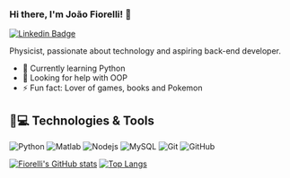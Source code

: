 ### Hi there, I'm João Fiorelli! 👋

[![Linkedin Badge](https://img.shields.io/badge/-LinkedIn-blue?style=flat-square&logo=Linkedin&logoColor=white&link=https://www.linkedin.com/in/joão-pedro-fiorelli-820942124)](https://www.linkedin.com/in/joão-pedro-fiorelli-820942124)

Physicist, passionate about technology and aspiring back-end developer.

- 🌱 Currently learning Python
- 🤔 Looking for help with OOP
- ⚡ Fun fact: Lover of games, books and Pokemon

## 🚀💻 Technologies & Tools

![Python](https://img.shields.io/badge/-Python-black?style=flat-square&logo=Python&logoWidth=30)
![Matlab](https://img.shields.io/badge/-Matlab-black?style=flat-square)
![Nodejs](https://img.shields.io/badge/-Nodejs-black?style=flat-square&logo=Node.js)
![MySQL](https://img.shields.io/badge/-MySQL-black?style=flat-square&logo=mysql)
![Git](https://img.shields.io/badge/-Git-black?style=flat-square&logo=git)
![GitHub](https://img.shields.io/badge/-GitHub-181717?style=flat-square&logo=github)

[![Fiorelli's GitHub stats](https://github-readme-stats.vercel.app/api?username=JoaoFiorelli&show_icons=true&theme=radical)](https://github.com/anuraghazra/github-readme-stats) [![Top Langs](https://github-readme-stats.vercel.app/api/top-langs/?username=JoaoFiorelli&theme=radical&layout=compact)](https://github.com/anuraghazra/github-readme-stats)



<!--
**JoaoFiorelli/JoaoFiorelli** is a ✨ _special_ ✨ repository because its `README.md` (this file) appears on your GitHub profile.

Repositorio dos status: https://github.com/anuraghazra/github-readme-stats

![JavaScript](https://img.shields.io/badge/-JavaScript-black?style=flat-square&logo=javascript)
![HTML5](https://img.shields.io/badge/-HTML5-E34F26?style=flat-square&logo=html5&logoColor=white)
![CSS3](https://img.shields.io/badge/-CSS3-1572B6?style=flat-square&logo=css3)

Here are some ideas to get you started:

- 🔭 I’m currently working on ...
- 🌱 I’m currently learning ...
- 👯 I’m looking to collaborate on ...
- 🤔 I’m looking for help with ...
- 💬 Ask me about ...
- 📫 How to reach me: ...
- 😄 Pronouns: ...
- ⚡ Fun fact: ...
-->
